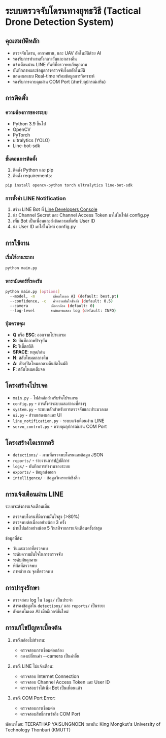 
# ระบบตรวจจับโดรนทางยุทธวิธี (Tactical Drone Detection System)

## คุณสมบัติหลัก
- ตรวจจับโดรน, อากาศยาน, และ UAV อัตโนมัติด้วย AI
- รองรับการทำงานทั้งกลางวันและกลางคืน
- แจ้งเตือนผ่าน LINE ทันทีที่ตรวจพบภัยคุกคาม
- บันทึกภาพและข้อมูลการตรวจจับโดยอัตโนมัติ
- แสดงผลแบบ Real-time พร้อมข้อมูลการวิเคราะห์
- รองรับการควบคุมผ่าน COM Port (สำหรับอุปกรณ์เสริม)

## การติดตั้ง

### ความต้องการของระบบ
- Python 3.9 ขึ้นไป
- OpenCV
- PyTorch
- ultralytics (YOLO)
- Line-bot-sdk

### ขั้นตอนการติดตั้ง
1. ติดตั้ง Python และ pip
2. ติดตั้ง requirements:
```bash
pip install opencv-python torch ultralytics line-bot-sdk
```

### การตั้งค่า LINE Notification
1. สร้าง LINE Bot ที่ [Line Developers Console](https://developers.line.biz/)
2. นำ Channel Secret และ Channel Access Token มาใส่ในไฟล์ config.py
3. เพิ่ม Bot เป็นเพื่อนและส่งข้อความเพื่อรับ User ID
4. นำ User ID มาใส่ในไฟล์ config.py

## การใช้งาน

### เริ่มใช้งานระบบ
```bash
python main.py
```

### พารามิเตอร์ที่รองรับ
```bash
python main.py [options]
  --model, -m        เลือกโมเดล AI (default: best.pt)
  --confidence, -c   ค่าความมั่นใจขั้นต่ำ (default: 0.5)
  --camera          เลือกกล้อง (default: 0)
  --log-level       ระดับการแสดง log (default: INFO)
```

### ปุ่มควบคุม
- **Q** หรือ **ESC**: ออกจากโปรแกรม
- **S**: บันทึกภาพปัจจุบัน
- **R**: รีเซ็ตสถิติ
- **SPACE**: หยุด/เล่น
- **N**: สลับโหมดกลางคืน
- **A**: เปิด/ปิดโหมดกลางคืนอัตโนมัติ
- **F**: สลับโหมดเต็มจอ

## โครงสร้างโปรเจค
- `main.py` - ไฟล์หลักสำหรับรันโปรแกรม
- `config.py` - การตั้งค่าระบบและค่าคงที่ต่างๆ
- `system.py` - ระบบหลักสำหรับการตรวจจับและประมวลผล
- `ui.py` - ส่วนแสดงผลและ UI
- `line_notification.py` - ระบบแจ้งเตือนผ่าน LINE
- `servo_control.py` - ควบคุมอุปกรณ์ผ่าน COM Port

## โครงสร้างไดเรกทอรี
- `detections/` - ภาพที่ตรวจพบโดรนและข้อมูล JSON
- `reports/` - รายงานการปฏิบัติการ
- `logs/` - บันทึกการทำงานของระบบ
- `exports/` - ข้อมูลส่งออก
- `intelligence/` - ข้อมูลวิเคราะห์เชิงลึก

## การแจ้งเตือนผ่าน LINE
ระบบจะส่งการแจ้งเตือนเมื่อ:
- ตรวจพบโดรนที่มีความมั่นใจสูง (>80%)
- ตรวจพบต่อเนื่องอย่างน้อย 3 ครั้ง
- ผ่านไปแล้วอย่างน้อย 5 วินาทีจากการแจ้งเตือนครั้งล่าสุด

ข้อมูลที่ส่ง:
- วันและเวลาที่ตรวจพบ
- ระดับความมั่นใจในการตรวจจับ
- ระดับภัยคุกคาม
- พิกัดที่ตรวจพบ
- ภาพถ่าย ณ จุดที่ตรวจพบ

## การบำรุงรักษา
- ตรวจสอบ log ใน `logs/` เป็นประจำ
- สำรองข้อมูลใน `detections/` และ `reports/` เป็นระยะ
- อัพเดทโมเดล AI เมื่อมีเวอร์ชั่นใหม่

## การแก้ไขปัญหาเบื้องต้น
1. กรณีกล้องไม่ทำงาน:
   - ตรวจสอบการเชื่อมต่อกล้อง
   - ลองเปลี่ยนค่า --camera เป็นค่าอื่น

2. กรณี LINE ไม่แจ้งเตือน:
   - ตรวจสอบ Internet Connection
   - ตรวจสอบ Channel Access Token และ User ID
   - ตรวจสอบว่าได้เพิ่ม Bot เป็นเพื่อนแล้ว

3. กรณี COM Port Error:
   - ตรวจสอบการเชื่อมต่อ
   - ตรวจสอบสิทธิ์การเข้าถึง COM Port



พัฒนาโดย: TEERATHAP YAISUNGNOEN
สถาบัน: King Mongkut's University of Technology Thonburi (KMUTT)

